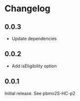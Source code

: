 # Changelog

## 0.0.3

- Update dependencies

## 0.0.2

- Add isEligibility option

## 0.0.1

Initial release.
See pbmo2S-HC-p2
